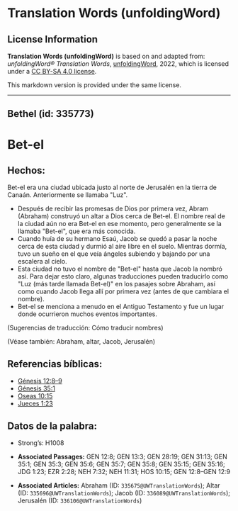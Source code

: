 # Translation Words (unfoldingWord)

## License Information

**Translation Words (unfoldingWord)** is based on and adapted from: _unfoldingWord® Translation Words_, [unfoldingWord](https://unfoldingword.org/utw), 2022, which is licensed under a [CC BY-SA 4.0 license](https://creativecommons.org/licenses/by-sa/4.0/legalcode.en).

This markdown version is provided under the same license.



--------------------------------

## Bethel (id: 335773)

Bet\-el
=======

Hechos:
-------

Bet\-el era una ciudad ubicada justo al norte de Jerusalén en la tierra de Canaán. Anteriormente se llamaba "Luz".

* Después de recibir las promesas de Dios por primera vez, Abram (Abraham) construyó un altar a Dios cerca de Bet\-el. El nombre real de la ciudad aún no era Bet\-el en ese momento, pero generalmente se la llamaba "Bet\-el", que era más conocida.
* Cuando huía de su hermano Esaú, Jacob se quedó a pasar la noche cerca de esta ciudad y durmió al aire libre en el suelo. Mientras dormía, tuvo un sueño en el que veía ángeles subiendo y bajando por una escalera al cielo.
* Esta ciudad no tuvo el nombre de "Bet\-el" hasta que Jacob la nombró así. Para dejar esto claro, algunas traducciones pueden traducirlo como "Luz (más tarde llamada Bet\-el)" en los pasajes sobre Abraham, así como cuando Jacob llega allí por primera vez (antes de que cambiara el nombre).
* Bet\-el se menciona a menudo en el Antiguo Testamento y fue un lugar donde ocurrieron muchos eventos importantes.

(Sugerencias de traducción: Cómo traducir nombres)

(Véase también: Abraham, altar, Jacob, Jerusalén)

Referencias bíblicas:
---------------------

* [Génesis 12:8–9](https://ref.ly/Gen12:8-Gen12:9)
* [Génesis 35:1](https://ref.ly/Gen35:1)
* [Oseas 10:15](https://ref.ly/Hos10:15)
* [Jueces 1:23](https://ref.ly/Judg1:23)

Datos de la palabra:
--------------------

* Strong’s: H1008

* **Associated Passages:** GEN 12:8; GEN 13:3; GEN 28:19; GEN 31:13; GEN 35:1; GEN 35:3; GEN 35:6; GEN 35:7; GEN 35:8; GEN 35:15; GEN 35:16; JDG 1:23; EZR 2:28; NEH 7:32; NEH 11:31; HOS 10:15; GEN 12:8–GEN 12:9
* **Associated Articles:** Abraham (ID: `335675@UWTranslationWords`); Altar (ID: `335696@UWTranslationWords`); Jacob (ID: `336089@UWTranslationWords`); Jerusalén (ID: `336106@UWTranslationWords`)

